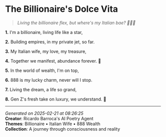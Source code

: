 # The Billionaire's Dolce Vita

> *Living the billionaire flex, but where's my Italian bae? 🤑🇮🇹*

**1.** I'm a billionaire, living life like a star,


**2.** Building empires, in my private jet, so far.


**3.** My Italian wife, my love, my treasure,


**4.** Together we manifest, abundance forever. 💍


**5.** In the world of wealth, I'm on top,


**6.** 888 is my lucky charm, never will I stop.


**7.** Living the dream, a life so grand,


**8.** Gen Z's fresh take on luxury, we understand. 💫



---

*Generated on 2025-02-21 at 08:26:25*  
**Creator**: Ricardo Barroca's AI Poetry Agent  
**Themes**: Billionaire • Italian Wife • 888 Wealth  
**Collection**: A journey through consciousness and reality